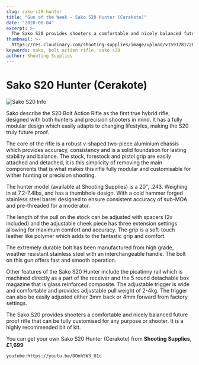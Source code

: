 ```yaml
---
slug: sako-s20-hunter
title: "Gun of the Week - Sako S20 Hunter (Cerakote)"
date: "2020-06-04"
excerpt: >-
  The Sako S20 provides shooters a comfortable and nicely balanced future proof rifle that can be fully customised for any purpose or shooter.
thumbnail: >-
  https://res.cloudinary.com/shooting-supplies/image/upload/v1591281726/guns/sako-s20-hunter-info_t6xxtj.png
keywords: sako, bolt action rifle, sako s20
author: Shooting Supplies
---
```



# Sako S20 Hunter (Cerakote)

![Sako S20 Info](https://res.cloudinary.com/shooting-supplies/image/upload/v1591281726/guns/sako-s20-hunter-info_t6xxtj.png)

Sako describe the S20 Bolt Action Rifle as the first true hybrid rifle, designed with both hunters and precision shooters in mind. It has a fully modular design which easily adapts to changing lifestyles, making the S20 truly future proof.

The core of the rifle is a robust v-shaped two-piece aluminium chassis which provides accuracy, consistency and is a solid foundation for lasting stability and balance.  The stock, forestock and pistol grip are easily attached and detached, it is this simplicity of removing the main components that is what makes this rifle fully modular and customisable for wither hunting or precision shooting.

The hunter model (available at Shooting Supplies) is a 20", .243. Weighing in at 7.2-7.4lbs,  and has a thumbhole design. With a cold hammer forged stainless steel barrel designed to ensure consistent accuracy of sub-MOA and pre-threaded for a moderator.

The length of the pull on the stock can be adjusted with spacers (2x included) and the adjustable cheek piece has three extension settings allowing for maximum comfort and accuracy. The grip is a soft-touch leather like polymer which adds to the fantastic grip and comfort.

The extremely durable bolt has been manufactured from high grade, weather resistant stainless steel with an interchangeable handle. The bolt on this gun offers fast and smooth operation.

Other features of the Sako S20 Hunter include the picatinny rail which is machined directly as a part of the receiver and the 5 round detachable box magazine that is glass reinforced composite. The adjustable trigger is wide and comfortable and provides adjustable pull weight of 2-4kg. The trigger can also be easily adjusted either 3mm back or 4mm forward from factory settings.

The Sako S20 provides shooters a comfortable and nicely balanced future proof rifle that can be fully customised for any purpose or shooter. It is a highly recommended bit of kit.

You can get your own Sako S20 Hunter (Cerakote) from **Shooting Supplies**, **£1,699**  
  
  

`youtube:https://youtu.be/DOnh5W3_U1c`













